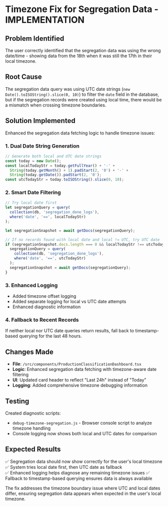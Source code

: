 # Timezone Fix for Segregation Data - IMPLEMENTATION

## Problem Identified
The user correctly identified that the segregation data was using the wrong date/time - showing data from the 18th when it was still the 17th in their local timezone.

## Root Cause
The segregation data query was using UTC date strings (`new Date().toISOString().slice(0, 10)`) to filter the `date` field in the database, but if the segregation records were created using local time, there would be a mismatch when crossing timezone boundaries.

## Solution Implemented
Enhanced the segregation data fetching logic to handle timezone issues:

### 1. **Dual Date String Generation**
```typescript
// Generate both local and UTC date strings
const today = new Date();
const localTodayStr = today.getFullYear() + '-' + 
  String(today.getMonth() + 1).padStart(2, '0') + '-' + 
  String(today.getDate()).padStart(2, '0');
const utcTodayStr = today.toISOString().slice(0, 10);
```

### 2. **Smart Date Filtering**
```typescript
// Try local date first
let segregationQuery = query(
  collection(db, 'segregation_done_logs'),
  where('date', '==', localTodayStr)
);

let segregationSnapshot = await getDocs(segregationQuery);

// If no records found with local date and local != UTC, try UTC date
if (segregationSnapshot.docs.length === 0 && localTodayStr !== utcTodayStr) {
  segregationQuery = query(
    collection(db, 'segregation_done_logs'),
    where('date', '==', utcTodayStr)
  );
  segregationSnapshot = await getDocs(segregationQuery);
}
```

### 3. **Enhanced Logging**
- Added timezone offset logging
- Added separate logging for local vs UTC date attempts
- Enhanced diagnostic information

### 4. **Fallback to Recent Records**
If neither local nor UTC date queries return results, fall back to timestamp-based querying for the last 48 hours.

## Changes Made
- **File**: `/src/components/ProductionClassificationDashboard.tsx`
- **Logic**: Enhanced segregation data fetching with timezone-aware date filtering
- **UI**: Updated card header to reflect "Last 24h" instead of "Today"
- **Logging**: Added comprehensive timezone debugging information

## Testing
Created diagnostic scripts:
- `debug-timezone-segregation.js` - Browser console script to analyze timezone handling
- Console logging now shows both local and UTC dates for comparison

## Expected Results
✅ Segregation data should now show correctly for the user's local timezone
✅ System tries local date first, then UTC date as fallback  
✅ Enhanced logging helps diagnose any remaining timezone issues
✅ Fallback to timestamp-based querying ensures data is always available

The fix addresses the timezone boundary issue where UTC and local dates differ, ensuring segregation data appears when expected in the user's local timezone.
